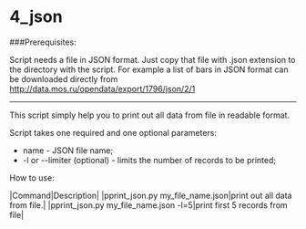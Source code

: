 # 4_json

###Prerequisites:

Script needs a file in JSON format. Just copy that file with .json extension to the directory with the script.
For example a list of bars in JSON format can be downloaded directly from http://data.mos.ru/opendata/export/1796/json/2/1

---
This script simply help you to print out all data from file in readable format.

Script takes one required and one optional parameters: 
- name - JSON file name;
- -l or --limiter (optional) - limits the number of records to be printed;

How to use:

|Command|Description|
|pprint_json.py my_file_name.json|print out all data from file.|
|pprint_json.py my_file_name.json -l=5|print first 5 records from file|

